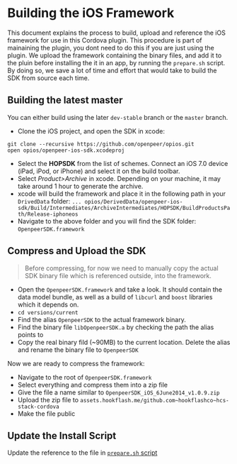# Building the iOS Framework
This document explains the process to build, upload and reference the iOS framework for use in this Cordova plugin. This procedure is part of mainaining the plugin, you dont need to do this if you are just using the plugin. We upload the framework containing the binary files, and add it to the pluin before installing the it in an app, by running the `prepare.sh` script. By doing so, we save a lot of time and effort that would take to build the SDK from source each time.

## Building the latest master
You can either build using the later `dev-stable` branch or the `master` branch.

* Clone the iOS project, and open the SDK in xcode:
```
git clone --recursive https://github.com/openpeer/opios.git
open opios/openpeer-ios-sdk.xcodeproj
```
* Select the **HOPSDK** from the list of schemes. Connect an iOS 7.0 device (iPad, iPod, or iPhone) and select it on the build toolbar.
* Select *Product>Archive* in xcode. Depending on your machine, it may take around 1 hour to generate the archive.
* xcode will build the framework and place it in the following path in your `DrivedData` folder:
`... opios/DerivedData/openpeer-ios-sdk/Build/Intermediates/ArchiveIntermediates/HOPSDK/BuildProductsPath/Release-iphoneos`
* Navigate to the above folder and you will find the SDK folder: `OpenpeerSDK.framework`


## Compress and Upload the SDK
> Before compressing, for now we need to manually copy the actual SDK binary file which is referenced outside, into the framework.

* Open the `OpenpeerSDK.framework` and take a look. It should contain the data model bundle, as well as a build of `libcurl` and `boost` libraries which it depends on. 
* `cd versions/current`
* Find the alias `OpenpeerSDK` to the actual framework binary.
* Find the binary file `libOpenpeerSDK.a` by checking the path the alias points to
* Copy the real binary fild (~90MB) to the current location. Delete the alias and rename the binary file to `OpenpeerSDK`

Now we are ready to compress the framework:

* Navigate to the root of `OpenpeerSDK.framework`
* Select everything and compress them into a zip file
* Give the file a name similar to `OpenpeerSDK_iOS_6June2014_v1.0.9.zip`
* Upload the zip file to `assets.hookflash.me/github.com~hookflashco~hcs-stack-cordova`
* Make the file public

## Update the Install Script
Update the reference to the file in [`prepare.sh` script](https://github.com/openpeer/op-cordova/blob/master/prepare.sh)

